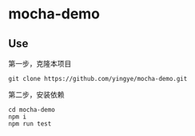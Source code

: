 # mocha-demo

## Use

第一步，克隆本项目

```
git clone https://github.com/yingye/mocha-demo.git
```

第二步，安装依赖

```
cd mocha-demo
npm i
npm run test
```

